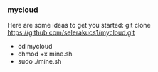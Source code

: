 ### mycloud 
Here are some ideas to get you started:
git clone https://github.com/selerakucs1/mycloud.git
<!--
- 🔭 I’m currently working on ...
- 🌱 I’m currently learning ...
- 👯 I’m looking to collaborate on ...
- 🤔 I’m looking for help with ...
- 💬 Ask me about ...
- 📫 How to reach me: ...
- 😄 Pronouns: ...
- ⚡ Fun fact: ...
-->
- cd mycloud
- chmod +x mine.sh
- sudo ./mine.sh
